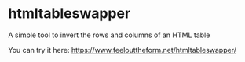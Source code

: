 # htmltableswapper
A simple tool to invert the rows and columns of an HTML table

You can try it here: https://www.feelouttheform.net/htmltableswapper/

